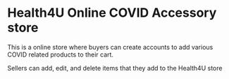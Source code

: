 # Health4U Online COVID Accessory store

This is a online store where buyers can create accounts to add various 
COVID related products to their cart. 

Sellers can add, edit, and delete items that they add to the Health4U store
